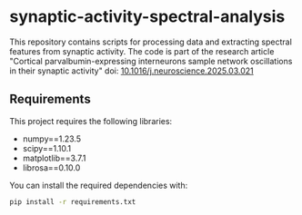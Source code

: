 # synaptic-activity-spectral-analysis
This repository contains scripts for processing data and extracting spectral features from synaptic activity. The code is part of the research article "Cortical parvalbumin-expressing interneurons sample network  oscillations in their synaptic activity" doi: <a href="https://doi.org/10.1016/j.neuroscience.2025.03.021">10.1016/j.neuroscience.2025.03.021</a>
## Requirements

This project requires the following libraries:

- numpy==1.23.5
- scipy==1.10.1
- matplotlib==3.7.1
- librosa==0.10.0

You can install the required dependencies with:

```bash
pip install -r requirements.txt
```
